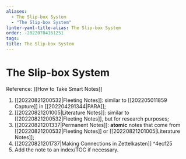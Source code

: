 ```yaml
---
aliases:
  - The Slip-box System
  - "The Slip-box System"
linter-yaml-title-alias: The Slip-box System
order: -20220704161251
tags: 
title: The Slip-box System
---
```


# The Slip-box System

Reference: [[How to Take Smart Notes]]

1. [[20220821200532|Fleeting Notes]]: similar to [[202205011859 Capture]] in [[202204291344|PARA]];
2. [[20220821201005|Literature Notes]]: similar to [[20220821200532|Fleeting Notes]], but for research purposes;
3. [[20220821201337|Permanent Notes]]: **atomic** notes that come from [[20220821200532|Fleeting Notes]] or [[20220821201005|Literature Notes]];
4. [[20220821201737|Making Connections in Zettelkasten]] ^4ecf25
5. Add the note to an index/TOC if necessary.